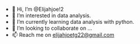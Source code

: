 - 👋 Hi, I’m @Elijahjoe!2
- 👀 I’m interested in data analysis. 
- 🌱 I’m currently learning data analysis with python. 
- 💞️ I’m looking to collaborate on ...
- 📫 Reach me on elijahjoetg22@gmail.com

<!---
ElijahTG1/ElijahTG1 is a ✨ special ✨ repository because its `README.md` (this file) appears on your GitHub profile.
You can click the Preview link to take a look at your changes.
--->
